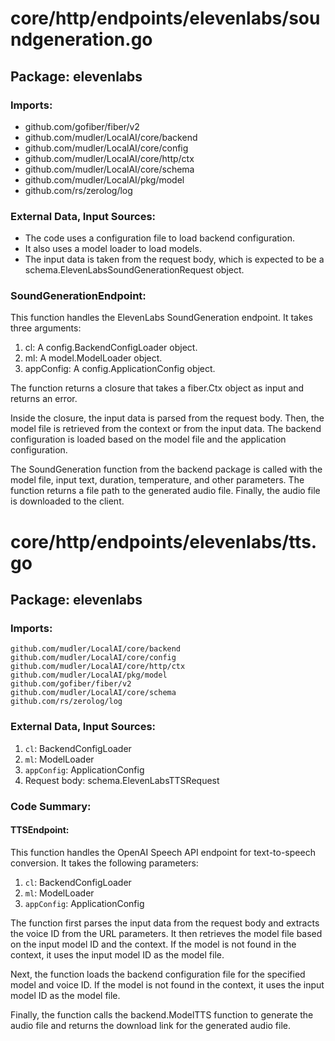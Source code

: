 # core/http/endpoints/elevenlabs/soundgeneration.go  
## Package: elevenlabs  
  
### Imports:  
  
- github.com/gofiber/fiber/v2  
- github.com/mudler/LocalAI/core/backend  
- github.com/mudler/LocalAI/core/config  
- github.com/mudler/LocalAI/core/http/ctx  
- github.com/mudler/LocalAI/core/schema  
- github.com/mudler/LocalAI/pkg/model  
- github.com/rs/zerolog/log  
  
### External Data, Input Sources:  
  
- The code uses a configuration file to load backend configuration.  
- It also uses a model loader to load models.  
- The input data is taken from the request body, which is expected to be a schema.ElevenLabsSoundGenerationRequest object.  
  
### SoundGenerationEndpoint:  
  
This function handles the ElevenLabs SoundGeneration endpoint. It takes three arguments:  
  
1. cl: A config.BackendConfigLoader object.  
2. ml: A model.ModelLoader object.  
3. appConfig: A config.ApplicationConfig object.  
  
The function returns a closure that takes a fiber.Ctx object as input and returns an error.  
  
Inside the closure, the input data is parsed from the request body. Then, the model file is retrieved from the context or from the input data. The backend configuration is loaded based on the model file and the application configuration.  
  
The SoundGeneration function from the backend package is called with the model file, input text, duration, temperature, and other parameters. The function returns a file path to the generated audio file. Finally, the audio file is downloaded to the client.  
  
  
  
# core/http/endpoints/elevenlabs/tts.go  
## Package: elevenlabs  
  
### Imports:  
  
```  
github.com/mudler/LocalAI/core/backend  
github.com/mudler/LocalAI/core/config  
github.com/mudler/LocalAI/core/http/ctx  
github.com/mudler/LocalAI/pkg/model  
github.com/gofiber/fiber/v2  
github.com/mudler/LocalAI/core/schema  
github.com/rs/zerolog/log  
```  
  
### External Data, Input Sources:  
  
1. `cl`: BackendConfigLoader  
2. `ml`: ModelLoader  
3. `appConfig`: ApplicationConfig  
4. Request body: schema.ElevenLabsTTSRequest  
  
### Code Summary:  
  
#### TTSEndpoint:  
  
This function handles the OpenAI Speech API endpoint for text-to-speech conversion. It takes the following parameters:  
  
1. `cl`: BackendConfigLoader  
2. `ml`: ModelLoader  
3. `appConfig`: ApplicationConfig  
  
The function first parses the input data from the request body and extracts the voice ID from the URL parameters. It then retrieves the model file based on the input model ID and the context. If the model is not found in the context, it uses the input model ID as the model file.  
  
Next, the function loads the backend configuration file for the specified model and voice ID. If the model is not found in the context, it uses the input model ID as the model file.  
  
Finally, the function calls the backend.ModelTTS function to generate the audio file and returns the download link for the generated audio file.  
  
